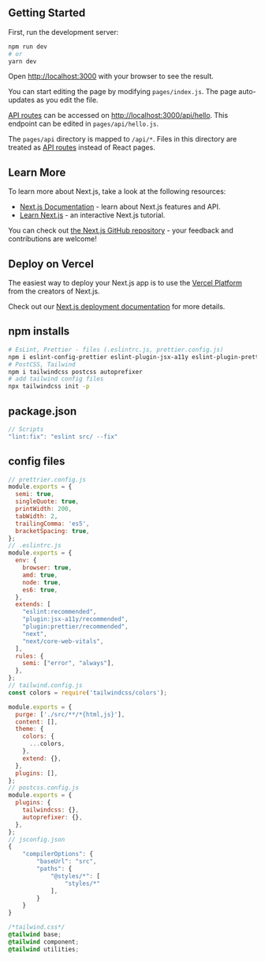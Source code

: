 ## Getting Started

First, run the development server:

```bash
npm run dev
# or
yarn dev
```

Open [http://localhost:3000](http://localhost:3000) with your browser to see the result.

You can start editing the page by modifying `pages/index.js`. The page auto-updates as you edit the file.

[API routes](https://nextjs.org/docs/api-routes/introduction) can be accessed on [http://localhost:3000/api/hello](http://localhost:3000/api/hello). This endpoint can be edited in `pages/api/hello.js`.

The `pages/api` directory is mapped to `/api/*`. Files in this directory are treated as [API routes](https://nextjs.org/docs/api-routes/introduction) instead of React pages.

## Learn More

To learn more about Next.js, take a look at the following resources:

- [Next.js Documentation](https://nextjs.org/docs) - learn about Next.js features and API.
- [Learn Next.js](https://nextjs.org/learn) - an interactive Next.js tutorial.

You can check out [the Next.js GitHub repository](https://github.com/vercel/next.js/) - your feedback and contributions are welcome!

## Deploy on Vercel

The easiest way to deploy your Next.js app is to use the [Vercel Platform](https://vercel.com/new?utm_medium=default-template&filter=next.js&utm_source=create-next-app&utm_campaign=create-next-app-readme) from the creators of Next.js.

Check out our [Next.js deployment documentation](https://nextjs.org/docs/deployment) for more details.

## npm installs
```bash
# EsLint, Prettier - files (.eslintrc.js, prettier.config.js)
npm i eslint-config-prettier eslint-plugin-jsx-a11y eslint-plugin-prettier prettier -D
# PostCSS, Tailwind
npm i tailwindcss postcss autoprefixer
# add tailwind config files
npx tailwindcss init -p
```

## package.json
```js
// Scripts
"lint:fix": "eslint src/ --fix"
```

## config files
```js
// prettrier.config.js
module.exports = {
  semi: true,
  singleQuote: true,
  printWidth: 200,
  tabWidth: 2,
  trailingComma: 'es5',
  bracketSpacing: true,
};
// .eslintrc.js
module.exports = {
  env: {
    browser: true,
    amd: true,
    node: true,
    es6: true,
  },
  extends: [
    "eslint:recommended",
    "plugin:jsx-a11y/recommended",
    "plugin:prettier/recommended",
    "next",
    "next/core-web-vitals",
  ],
  rules: {
    semi: ["error", "always"],
  },
};
// tailwind.config.js
const colors = require('tailwindcss/colors');

module.exports = {
  purge: ['./src/**/*{html,js}'],
  content: [],
  theme: {
    colors: {
      ...colors,
    },
    extend: {},
  },
  plugins: [],
};
// postcss.config.js
module.exports = {
  plugins: {
    tailwindcss: {},
    autoprefixer: {},
  },
};
// jsconfig.json
{
    "compilerOptions": {
        "baseUrl": "src",
        "paths": {
            "@styles/*": [
                "styles/*"
            ],
        }
    }
}
```

```css
/*tailwind.css*/
@tailwind base;
@tailwind component;
@tailwind utilities;
```